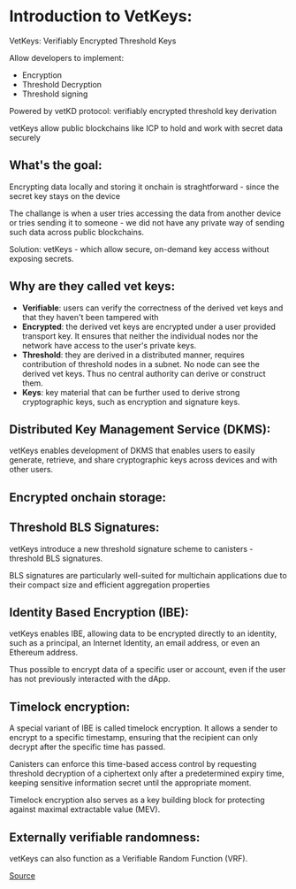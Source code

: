 # Introduction to VetKeys: 

VetKeys: Verifiably Encrypted Threshold Keys

Allow developers to implement: 
- Encryption 
- Threshold Decryption 
- Threshold signing 

Powered by vetKD protocol: verifiably encrypted threshold key derivation 

vetKeys allow public blockchains like ICP to hold and work with secret data securely

## What's the goal: 
Encrypting data locally and storing it onchain is straghtforward - since the secret key stays on the device 

The challange is when a user tries accessing the data from another device or tries sending it to someone - we did not have any private way of sending such data across public blockchains. 

Solution: vetKeys - which allow secure, on-demand key access without exposing secrets. 

## Why are they called vet keys:
- **Verifiable**: users can verify the correctness of the derived vet keys and that they haven't been tampered with 
- **Encrypted**: the derived vet keys are encrypted under a user provided transport key. It ensures that neither the individual nodes nor the network have access to the user's private keys. 
- **Threshold**: they are derived in a distributed manner, requires contribution of threshold nodes in a subnet. No node can see the derived vet keys. Thus no central authority can derive or construct them. 
- **Keys**: key material that can be further used to derive strong cryptographic keys, such as encryption and signature keys. 

## Distributed Key Management Service (DKMS):
vetKeys enables development of DKMS that enables users to easily generate, retrieve, and share cryptographic keys across devices and with other users.

## Encrypted onchain storage: 

## Threshold BLS Signatures: 
vetKeys introduce a new threshold signature scheme to canisters - threshold BLS signatures. 

BLS signatures are particularly well-suited for multichain applications due to their compact size and efficient aggregation properties

## Identity Based Encryption (IBE):
vetKeys enables IBE, allowing data to be encrypted directly to an identity, such as a principal, an Internet Identity, an email address, or even an Ethereum address. 

Thus possible to encrypt data of a specific user or account, even if the user has not previously interacted with the dApp. 

## Timelock encryption: 
A special variant of IBE is called timelock encryption. It allows a sender to encrypt to a specific timestamp, ensuring that the recipient can only decrypt after the specific time has passed.

Canisters can enforce this time-based access control by requesting threshold decryption of a ciphertext only after a predetermined expiry time, keeping sensitive information secret until the appropriate moment. 

Timelock encryption also serves as a key building block for protecting against maximal extractable value (MEV). 

## Externally verifiable randomness: 
vetKeys can also function as a Verifiable Random Function (VRF).

[Source](https://internetcomputer.org/docs/building-apps/network-features/vetkeys/introduction)

